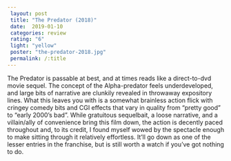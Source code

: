 ```yaml
---
 layout: post
 title: "The Predator (2018)"
 date:  2019-01-10
 categories: review
 rating: "6"
 light: "yellow"
 poster: "the-predator-2018.jpg"
 permalink: /:title
---
```



The Predator is passable at best, and at times reads like a direct-to-dvd movie sequel. The concept of the Alpha-predator feels underdeveloped, and large bits of narrative are clunkily revealed in throwaway expository lines. What this leaves you with is a somewhat brainless action flick with cringey comedy bits and CGI effects that vary in quality from “pretty good” to “early 2000’s bad”. While gratuitous sequelbait, a loose narrative, and a villain/ally of convenience bring this film down, the action is decently paced throughout and, to its credit, I found myself wowed by the spectacle enough to make sitting through it relatively effortless. It’ll go down as one of the lesser entries in the franchise, but is still worth a watch if you’ve got nothing to do.
